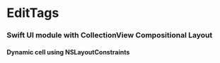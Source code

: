 # EditTags
### Swift UI module with CollectionView Compositional Layout
#### Dynamic cell using NSLayoutConstraints